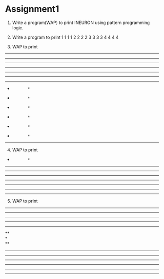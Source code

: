 # Assignment1

1. Write a program(WAP) to print INEURON using pattern programming logic.

2. Write a program to print
1 1 1 1
2 2 2 2
3 3 3 3
4 4 4 4

3. WAP to print

**************
****** *******
*****   ******
****     *****
***       ****
**         ***
*           **
*            *
*            *
*            *
*            *
*            *
*            *
**************

4. WAP to print





*            * 
**          ** 
***        *** 
****      **** 
*****    ***** 
******  ****** 
************** 
**************

5. WAP to print

**************
******        
*****         
****          
***           
**            
*             
**            
***           
****          
*****         
******        
*******       
**************
